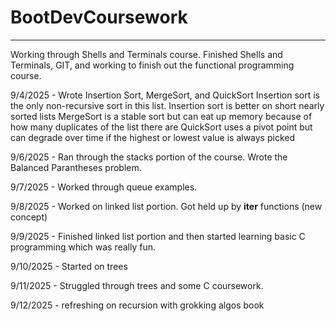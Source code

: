 # BootDevCoursework
---
Working through Shells and Terminals course.
Finished Shells and Terminals, GIT, and working to finish out the functional programming course. 

9/4/2025 - Wrote Insertion Sort, MergeSort, and QuickSort
Insertion sort is the only non-recursive sort in this list. 
  Insertion sort is better on short nearly sorted lists
  MergeSort is a stable sort but can eat up memory because of how many duplicates of the list there are
  QuickSort uses a pivot point but can degrade over time if the highest or lowest value is always picked

9/6/2025 - Ran through the stacks portion of the course. Wrote the Balanced Parantheses problem.

9/7/2025 - Worked through queue examples.

9/8/2025 - Worked on linked list portion. Got held up by __iter__ functions (new concept)

9/9/2025 - Finished linked list portion and then started learning basic C programming which was really fun. 

9/10/2025 - Started on trees

9/11/2025 - Struggled through trees and some C coursework. 

9/12/2025 - refreshing on recursion with grokking algos book

